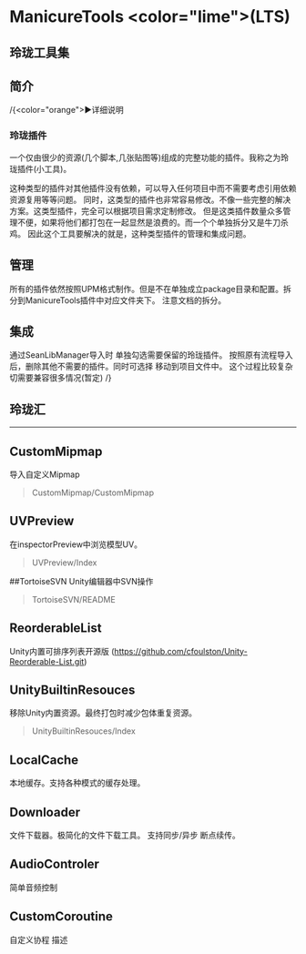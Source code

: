 ﻿# ManicureTools <color="lime">(LTS)</color>
## 玲珑工具集
## 简介 
/{<color="orange">▶详细说明</color>
### 玲珑插件
一个仅由很少的资源(几个脚本,几张贴图等)组成的完整功能的插件。我称之为玲珑插件(小工具)。

这种类型的插件对其他插件没有依赖，可以导入任何项目中而不需要考虑引用依赖资源复用等等问题。
同时，这类型的插件也非常容易修改。不像一些完整的解决方案。这类型插件，完全可以根据项目需求定制修改。
但是这类插件数量众多管理不便，如果将他们都打包在一起显然是浪费的。而一个个单独拆分又是牛刀杀鸡。
因此这个工具要解决的就是，这种类型插件的管理和集成问题。
## 管理
所有的插件依然按照UPM格式制作。但是不在单独成立package目录和配置。拆分到ManicureTools插件中对应文件夹下。
注意文档的拆分。

## 集成
通过SeanLibManager导入时 单独勾选需要保留的玲珑插件。
按照原有流程导入后，删除其他不需要的插件。同时可选择 移动到项目文件中。
这个过程比较复杂切需要兼容很多情况(暂定)
/}
## 玲珑汇

***

## CustomMipmap
导入自定义Mipmap
>CustomMipmap/CustomMipmap

## UVPreview
在inspectorPreview中浏览模型UV。
>UVPreview/Index

##TortoiseSVN
Unity编辑器中SVN操作

>TortoiseSVN/README

## ReorderableList 

Unity内置可排序列表开源版
(https://github.com/cfoulston/Unity-Reorderable-List.git)

## UnityBuiltinResouces

移除Unity内置资源。最终打包时减少包体重复资源。

>UnityBuiltinResouces/Index

## LocalCache

本地缓存。支持各种模式的缓存处理。

## Downloader

文件下载器。极简化的文件下载工具。
支持同步/异步 断点续传。

## AudioControler

简单音频控制

## CustomCoroutine

自定义协程 描述